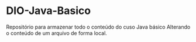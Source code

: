 # DIO-Java-Basico
Repositório para armazenar todo o conteúdo do cuso Java básico
Alterando o conteúdo de um arquivo de forma local.
